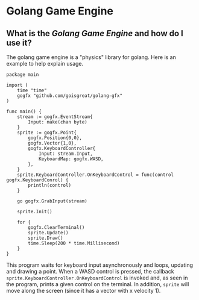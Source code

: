 # Golang Game Engine
## What is the *Golang Game Engine* and how do I use it?
The golang game engine is a "physics" library for golang. Here is an example to help explain usage.
```golang
package main

import (
    time "time"
    gogfx "github.com/goisgreat/golang-gfx"
)

func main() {
    stream := gogfx.EventStream{
        Input: make(chan byte)
    }
    sprite := gogfx.Point{
        gogfx.Position{0,0},
        gogfx.Vector{1,0},
        gogfx.KeyboardController{
            Input: stream.Input,
            KeyboardMap: gogfx.WASD,
        },
    }
    sprite.KeyboardController.OnKeyboardControl = func(control gogfx.KeyboardConrol) {
        println(control)
    }

    go gogfx.GrabInput(stream)
    
    sprite.Init()
    
    for {
        gogfx.ClearTerminal()
        sprite.Update()
        sprite.Draw()
        time.Sleep(200 * time.Millisecond)
    }
}
```
This program waits for keyboard input asynchronously and loops, updating and drawing a point. When a WASD control is pressed, the callback `sprite.KeyboardController.OnKeyboardControl` is invoked and, as seen in the program, prints a given control on the terminal. In addition, `sprite` will move along the screen (since it has a vector with x velocity 1).